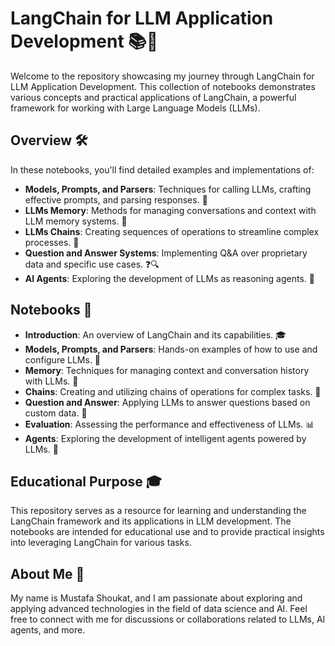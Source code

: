 # LangChain for LLM Application Development 📚🤖

Welcome to the repository showcasing my journey through LangChain for LLM Application Development. This collection of notebooks demonstrates various concepts and practical applications of LangChain, a powerful framework for working with Large Language Models (LLMs).

## Overview 🛠️

In these notebooks, you'll find detailed examples and implementations of:

- **Models, Prompts, and Parsers**: Techniques for calling LLMs, crafting effective prompts, and parsing responses. 🧩
- **LLMs Memory**: Methods for managing conversations and context with LLM memory systems. 🧠
- **LLMs Chains**: Creating sequences of operations to streamline complex processes. 🔗
- **Question and Answer Systems**: Implementing Q&A over proprietary data and specific use cases. ❓🔍
- **AI Agents**: Exploring the development of LLMs as reasoning agents. 🤖

## Notebooks 📒

- **Introduction**: An overview of LangChain and its capabilities. 🎓
- **Models, Prompts, and Parsers**: Hands-on examples of how to use and configure LLMs. 📝
- **Memory**: Techniques for managing context and conversation history with LLMs. 📖
- **Chains**: Creating and utilizing chains of operations for complex tasks. 🔄
- **Question and Answer**: Applying LLMs to answer questions based on custom data. 🤔
- **Evaluation**: Assessing the performance and effectiveness of LLMs. 📊
- **Agents**: Exploring the development of intelligent agents powered by LLMs. 🧠

## Educational Purpose 🎓

This repository serves as a resource for learning and understanding the LangChain framework and its applications in LLM development. The notebooks are intended for educational use and to provide practical insights into leveraging LangChain for various tasks.

## About Me 🌟

My name is Mustafa Shoukat, and I am passionate about exploring and applying advanced technologies in the field of data science and AI. Feel free to connect with me for discussions or collaborations related to LLMs, AI agents, and more.
